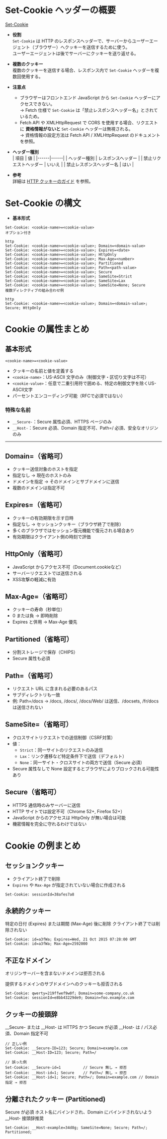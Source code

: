 # Set-Cookie ヘッダーの概要
[Set-Cookie 
](https://developer.mozilla.org/ja/docs/Web/HTTP/Reference/Headers/Set-Cookie)

- **役割**  
  `Set-Cookie` は HTTP のレスポンスヘッダーで、サーバーからユーザーエージェント（ブラウザー）へクッキーを送信するために使う。  
  ユーザーエージェントは後でサーバーにクッキーを送り返せる。

- **複数のクッキー**  
  複数のクッキーを送信する場合、レスポンス内で `Set-Cookie` ヘッダーを複数回使用する。

- **注意点**  
  - ブラウザーはフロントエンド JavaScript から `Set-Cookie` ヘッダーにアクセスできない。  
    → Fetch 仕様で `Set-Cookie` は「禁止レスポンスヘッダー名」とされているため。
  - Fetch API や XMLHttpRequest で CORS を使用する場合、リクエストに **資格情報がないと** `Set-Cookie` ヘッダーは無視される。  
    → 資格情報の設定方法は Fetch API / XMLHttpRequest のドキュメントを参照。

- **ヘッダー種別**  
  | 項目 | 値 |
  |------|------|
  | ヘッダー種別 | レスポンスヘッダー |
  | 禁止リクエストヘッダー | いいえ |
  | 禁止レスポンスヘッダー名 | はい |

- **参考**  
  詳細は [HTTP クッキーのガイド](https://developer.mozilla.org/ja/docs/Web/HTTP/Cookies) を参照。


# Set-Cookie の構文

- **基本形式**
```http
Set-Cookie: <cookie-name>=<cookie-value>
オプション付き

http
Set-Cookie: <cookie-name>=<cookie-value>; Domain=<domain-value>
Set-Cookie: <cookie-name>=<cookie-value>; Expires=<date>
Set-Cookie: <cookie-name>=<cookie-value>; HttpOnly
Set-Cookie: <cookie-name>=<cookie-value>; Max-Age=<number>
Set-Cookie: <cookie-name>=<cookie-value>; Partitioned
Set-Cookie: <cookie-name>=<cookie-value>; Path=<path-value>
Set-Cookie: <cookie-name>=<cookie-value>; Secure
Set-Cookie: <cookie-name>=<cookie-value>; SameSite=Strict
Set-Cookie: <cookie-name>=<cookie-value>; SameSite=Lax
Set-Cookie: <cookie-name>=<cookie-value>; SameSite=None; Secure
複数ディレクティブの組み合わせ例

http
Set-Cookie: <cookie-name>=<cookie-value>; Domain=<domain-value>; Secure; HttpOnly
```

# Cookie の属性まとめ

## 基本形式
```
<cookie-name>=<cookie-value>
```

- クッキーの名前と値を定義する
- `<cookie-name>`：US-ASCII 文字のみ（制御文字・区切り文字は不可）
- `<cookie-value>`：任意で二重引用符で囲める、特定の制御文字を除くUS-ASCII文字
- パーセントエンコーディング可能（RFCで必須ではない）

### 特殊な名前
- `__Secure-`：Secure 属性必須、HTTPS ページのみ
- `__Host-`：Secure 必須、Domain 指定不可、Path=/ 必須、安全なオリジンのみ

---

## Domain=<domain-value>（省略可）
- クッキー送信対象のホストを指定
- 指定なし → 現在のホストのみ
- ドメインを指定 → そのドメインとサブドメインに送信
- 複数のドメインは指定不可

## Expires=<date>（省略可）
- クッキーの有効期限を示す日時
- 指定なし → セッションクッキー（ブラウザ終了で削除）
- 多くのブラウザではセッション復元機能で復元される場合あり
- 有効期限はクライアント側の時刻で評価

## HttpOnly（省略可）
- JavaScript からアクセス不可（Document.cookieなど）
- サーバーリクエストでは送信される
- XSS攻撃の軽減に有効

## Max-Age=<number>（省略可）
- クッキーの寿命（秒単位）
- 0 または負 → 即時削除
- Expires と併用 → Max-Age 優先

## Partitioned（省略可）
- 分割ストレージで保存（CHIPS）
- Secure 属性も必須

## Path=<path-value>（省略可）
- リクエスト URL に含まれる必要のあるパス
- サブディレクトリも一致
- 例: Path=/docs → /docs, /docs/, /docs/Web/ は送信、/docsets, /fr/docs は送信されない

## SameSite=<samesite-value>（省略可）
- クロスサイトリクエストでの送信制御（CSRF対策）
- 値：
  - `Strict`：同一サイトのリクエストのみ送信
  - `Lax`：リンク遷移など特定条件下で送信（デフォルト）
  - `None`：同一サイト・クロスサイトの両方で送信（Secure 必須）
- Secure 属性なしで None 設定するとブラウザによりブロックされる可能性あり

## Secure（省略可）
- HTTPS 通信時のみサーバーに送信
- HTTP サイトでは設定不可（Chrome 52+, Firefox 52+）
- JavaScript からのアクセスは HttpOnly が無い場合は可能
- 機密情報を完全に守れるわけではない



# Cookie の例まとめ

## セッションクッキー
- クライアント終了で削除
- `Expires` や `Max-Age` が指定されていない場合に作成される

```http
Set-Cookie: sessionId=38afes7a8
```
## 永続的クッキー
特定の日付 (Expires) または期間 (Max-Age) 後に削除
クライアント終了では削除されない

```http
Set-Cookie: id=a3fWa; Expires=Wed, 21 Oct 2015 07:28:00 GMT
Set-Cookie: id=a3fWa; Max-Age=2592000
```
## 不正なドメイン
オリジンサーバーを含まないドメインは拒否される

提供するドメインのサブドメインへのクッキーも拒否される

```http
Set-Cookie: qwerty=219ffwef9w0f; Domain=some-company.co.uk
Set-Cookie: sessionId=e8bb43229de9; Domain=foo.example.com
```

## クッキーの接頭辞
__Secure- または __Host- は HTTPS かつ Secure が必須
__Host- は / パス必須、Domain 指定不可

```http
// 正しい例
Set-Cookie: __Secure-ID=123; Secure; Domain=example.com
Set-Cookie: __Host-ID=123; Secure; Path=/

// 誤った例
Set-Cookie: __Secure-id=1          // Secure 無し → 拒否
Set-Cookie: __Host-id=1; Secure    // Path=/ 無し → 拒否
Set-Cookie: __Host-id=1; Secure; Path=/; Domain=example.com // Domain 指定 → 拒否
```

## 分離されたクッキー (Partitioned)
Secure が必須
ホスト名にバインドされ、Domain にバインドされないよう __Host- 接頭辞推奨

```http
Set-Cookie: __Host-example=34d8g; SameSite=None; Secure; Path=/; Partitioned;
```



















